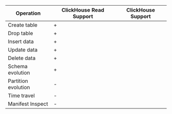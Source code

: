 
| Operation             | ClickHouse Read Support | ClickHouse Support |
|-----------------------|-------------------------|-------------------------|
| Create table         |    +                     |                         |
| Drop table           |     +                    |                         |
| Insert data          |      +                   |                         |
| Update data          |         +                |                         |
| Delete data          |        +                 |                         |
| Schema evolution     |            +             |                         |
| Partition evolution  |           -              |                         |
| Time travel          |          -               |                         |
| Manifest Inspect          |          -               |                         |

